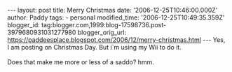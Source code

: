\-\-- layout: post title: Merry Christmas date:
\'2006-12-25T10:46:00.000Z\' author: Paddy tags: - personal
modified\_time: \'2006-12-25T10:49:35.359Z\' blogger\_id:
tag:blogger.com,1999:blog-17598736.post-3979680931031277980
blogger\_orig\_url:
https://paddeesplace.blogspot.com/2006/12/merry-christmas.html \-\--
Yes, I am posting on Christmas Day. But i\`m using my Wii to do it.\
\
Does that make me more or less of a saddo? hmm.
